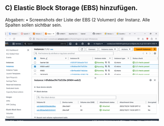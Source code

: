 ## C) Elastic Block Storage (EBS) hinzufügen.

Abgaben:
• Screenshots der Liste der EBS (2 Volumen) der Instanz. Alle Spalten sollen sichtbar sein.

![Alt text](Aufgabe-C.png)
